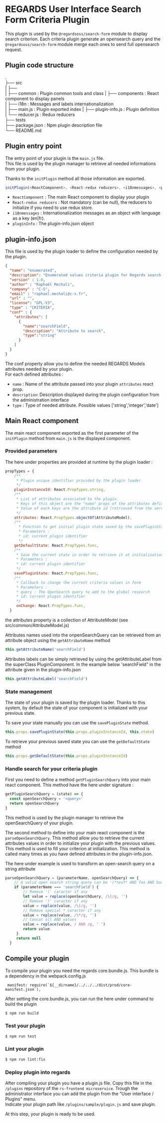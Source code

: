 # REGARDS User Interface Search Form Criteria Plugin

This plugin is used by the `@regardsoss/search-form` module to display search criterion.
Each criteria plugin generate an opensearch query and the `@regardsoss/search-form` module merge each ones to send full opensearch request.

## Plugin code structure

.  
 ├── src  
 |   ├──   
 |   ├── common          : Plugin common tools and class
 |   ├── components      : React component to display panels  
 |   ├── i18n            : Messages and labels internationalization      
 |   ├── main.js         : Plugin exported index
 |   ├── plugin-info.js  : Plugin definition  
 |   └── reducer.js      : Redux reducers    
 ├── tests  
 ├── package.json    : Npm plugin description file  
 └── README.md  
 
## Plugin entry point

 The entry point of your plugin is the `main.js` file.  
 This file is used by the plugin manager to retrieve all needed informations from your plugin.  
 
 Thanks to the `initPlugin` method all those information are exported.
 
 ```js
initPlugin(<ReactComponent>, <React-redux reducers>, <i18nmessages>, <pluginInfo>)
```
- `ReactComponent` : The main React component to display your plugin
- `React-redux reducers` : Not mandatory (can be null), the reducers to initialize if you need to use redux store.
- `i18nmessages` : Internationalization messages as an object with language as a key (en|fr).
- `pluginInfo` : The plugin-info.json object

 

## plugin-info.json

This file is used by the plugin loader to define the configuration needed by the plugin.

```json
{
  "name": "enumerated",
  "description": "Enumerated values criteria plugin for Regards search forms",
  "version" : 1.0,
  "author" : "Raphaël Mechali",
  "company" : "C-S",
  "email" : "raphael.mechali@c-s.fr",
  "url" : "",
  "license": "GPL-V3",
  "type" : "CRITERIA",
  "conf" : {
    "attributes": [
      {
        "name":"searchField",
        "description": "Attribute to search",
        "type":"string"
      }
    ]
  }
}

```

The conf property allow you to define the needed REGARDS Models attributes needed by your plugin.  
For each defined attributes :
 - `name`       : Name of the attribute passed into your plugin `attributes` react prop.
 - `description`: Description displayed during the plugin configuration from the administration interface
 - `type`       : Type of needed attribute. Possible values ['string','integer','date']

## Main React component 

The main react component exported as the first parameter of the `initPlugin` method from `main.js` is the displayed component.

### Provided parameters

The here under properties are provided at runtime by the plugin loader :
```js
propTypes = {
    /**
     * Plugin unique identifier provided by the plugin loader
     */
    pluginInstanceId: React.PropTypes.string,
    /**
     * List of attributes associated to the plugin.
     * Keys of this object are the "name" props of the attributes defined in the plugin-info.json
     * Value of each keys are the attribute id (retrieved from the server) associated
     */
    attributes: React.PropTypes.objectOf(AttributeModel),
    /**
      * Function to get initial plugin state saved by the savePluginState
      * Parameters :
      * id: current plugin identifier
      */
    getDefaultState: React.PropTypes.func,
    /**
     * Save the current state in order to retrieve it at initialization with getDefaultState
     * Parameters :
     * id: current plugin identifier
     */
    savePluginState: React.PropTypes.func,
    /**
     * Callback to change the current criteria values in form
     * Parameters :
     * query : The OpenSearch query to add to the global research
     * id: current plugin identifier
     */
     onChange: React.PropTypes.func,
  }
```

the attributes property is a collection of AttributeModel (see src/common/AttributeModel.js)  

Attributes names used into the onpenSearchQuery can be retrieved from an attribute object using the `getAttributeName` method
```js
this.getAttributeName('searchField')

```

Attributes labels can be simply retrieved by using the getAttributeLabel from the superClass PluginComponent.
In the example below 'searchField" in the attribute given in the plugin-info.json
```js
this.getAttributeLabel('searchField')
```

### State management

The state of your plugin is saved by the plugin loader. Thanks to this system, by default the state of your component is initialized with your previous state.  

To save your state manually you can use the `savePluginState` method.  
```js
this.props.savePluginState(this.props.pluginInstanceId, this.state)
```
To retrieve your previous saved state you can use the `getDefaultState` method
```js
this.props.getDefaultState(this.props.pluginInstanceId)
```

### Handle search for your criteria plugin

First you need to define a method `getPluginSearchQuery` into your main react component.
This method have the here under signature :
```js
getPluginSearchQuery = (state) => {
  const openSearchQuery = '<query>'
  return openSearchQuery
}
```

This method is used by the plugin manager to retrieve the openSearchQuery of your plugin.
  
The second method to define into your main react component is the `parseOpenSearchQuery`.
This method allow you to retrieve the current attributes values in order to initialize your plugin 
with the previous values. This method is used to fill your criterion at initialization.
This method is called many times as you have defined attributes in the plugin-info.json.

The here under example is used to transform an open-search query on a string attribute
```js
parseOpenSearchQuery = (parameterName, openSearchQuery) => {
    // A valid open search string query can be '(*test* AND foo AND bar*)
    if (parameterName === 'searchField') {
        // Remove '(' caracter if any
        let value = replace(openSearchQuery, /\(/g, '')
        // Remove ')' caracter if any
        value = replace(value, /\)/g, '')
        // Remove special * caracter if any
        value = replace(value, /\*/g, '')
        // Concat all AND values
        value = replace(value, / AND /g, ' ')
        return value
     }
     return null
  }
```

## Compile your plugin

To compile your plugin you need the regards core.bundle.js. This bundle is a dependency in the webpack.config.js
```
 manifest: require(`${__dirname}/../../../dist/prod/core-manifest.json`),
```

After setting the core.bundle.js, you can run the here under command to build the plugin

```bash
$ npm run build 
```

### Test your plugin

```bash
$ npm run test 
```

### Lint your plugin

```bash
$ npm run lint:fix 
```

### Deploy plugin into regards 

After compiling your plugin you have a plugin.js file. Copy this file in the `/plugins` repository of the `rs-frontend microservice`.
Trough the administrator interface you can add the plugin from the "User interface / Plugins" menu.  
Indicate your plugin path like `/plugins/sample/plugin.js` and save plugin.  

At this step, your plugin is ready to be used.